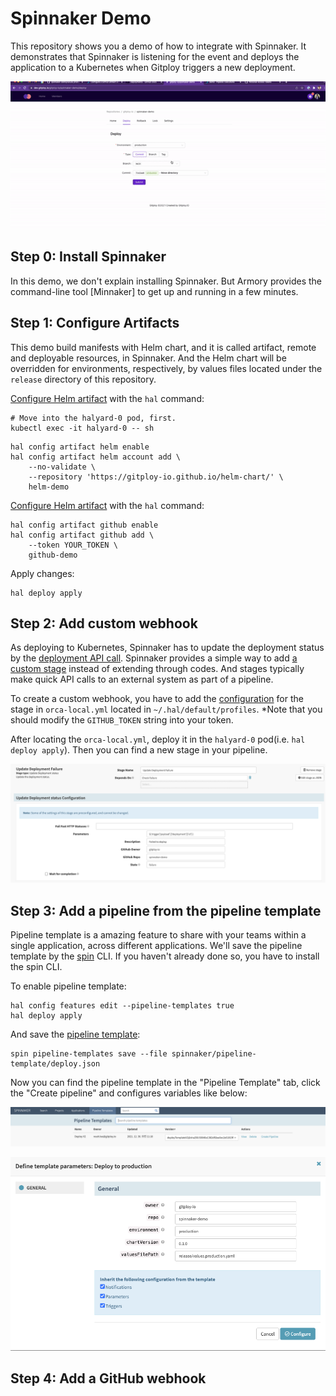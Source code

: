 # Spinnaker Demo

This repository shows you a demo of how to integrate with Spinnaker. It demonstrates that Spinnaker is listening for the event and deploys the application to a Kubernetes when Gitploy triggers a new deployment. 

![Demo](./docs/images/demo.gif)

## Step 0: Install Spinnaker

In this demo, we don't explain installing Spinnaker. But Armory provides the command-line tool [Minnaker] to get up and running in a few minutes.

## Step 1: Configure Artifacts

This demo build manifests with Helm chart, and it is called artifact, remote and deployable resources, in Spinnaker. And the Helm chart will be overridden for environments, respectively, by values files located under the `release` directory of this repository.

[Configure Helm artifact](https://spinnaker.io/docs/setup/other_config/artifacts/helm/) with the `hal` command:

```shell
# Move into the halyard-0 pod, first.
kubectl exec -it halyard-0 -- sh
```

```shell
hal config artifact helm enable
hal config artifact helm account add \
    --no-validate \
    --repository 'https://gitploy-io.github.io/helm-chart/' \
    helm-demo
```

[Configure Helm artifact](https://spinnaker.io/docs/setup/other_config/artifacts/github/) with the `hal` command:

```shell
hal config artifact github enable
hal config artifact github add \
    --token YOUR_TOKEN \
    github-demo

```

Apply changes:

```shell
hal deploy apply
```

## Step 2: Add custom webhook

As deploying to Kubernetes, Spinnaker has to update the deployment status by the [deployment API call](https://docs.github.com/en/rest/reference/deployments#create-a-deployment-status). Spinnaker provides a simple way to add [a custom stage](https://spinnaker.io/docs/guides/operator/custom-webhook-stages/) instead of extending through codes. And stages typically make quick API calls to an external system as part of a pipeline.

To create a custom webhook, you have to add the [configuration](./spinnaker/.hal/default/profiles/orca-local.yml) for the stage in `orca-local.yml` located in `~/.hal/default/profiles`. *Note that you should modify the `GITHUB_TOKEN` string into your token.

After locating the `orca-local.yml`, deploy it in the `halyard-0` pod(i.e. `hal deploy apply`). Then you can find a new stage in your pipeline.

![Custom Webhook](./docs/images/custom-webhook.png)

## Step 3: Add a pipeline from the pipeline template

Pipeline template is a amazing feature to share with your teams within a single application, across different applications. We'll save the pipeline template by the [spin](https://spinnaker.io/docs/guides/spin/) CLI. If you haven't already done so, you have to install the spin CLI.

To enable pipeline template:

```shell
hal config features edit --pipeline-templates true
hal deploy apply
```

And save the [pipeline template](./spinnaker/pipeline-template/deploy.json):

```shell
spin pipeline-templates save --file spinnaker/pipeline-template/deploy.json
```

Now you can find the pipeline template in the "Pipeline Template" tab, click the "Create pipeline" and configures variables like below:

![Pipeline Template Tab](./docs/images/pipeline-template-tab.png)

![Pipeline Template](./docs/images/pipeline-template.png)

## Step 4: Add a GitHub webhook


